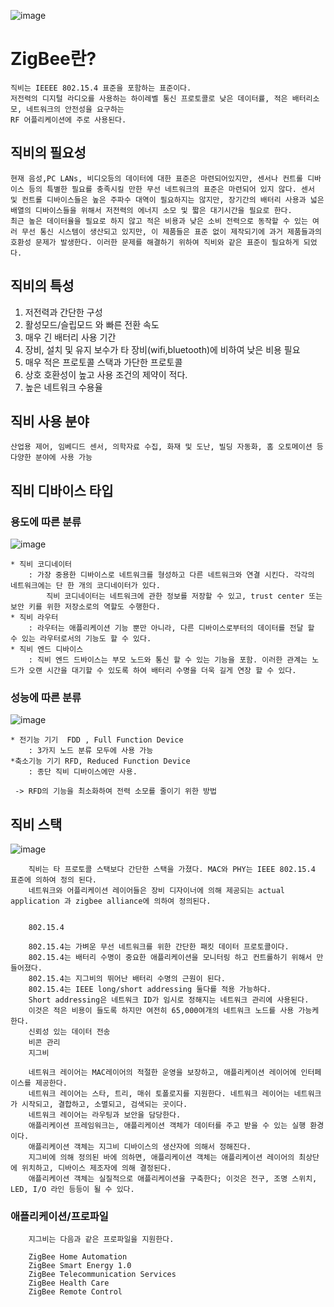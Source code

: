 
![image](https://user-images.githubusercontent.com/43804441/51821675-58105580-231d-11e9-84f3-4e4c08c17c48.png)



# ZigBee란?

    직비는 IEEEE 802.15.4 표준을 포함하는 표준이다.
    저전력의 디지털 라디오를 사용하는 하이레벨 통신 프로토콜로 낮은 데이터률, 적은 배터리소모, 네트워크의 안전성을 요구하는
    RF 어플리케이션에 주로 사용된다.
    
## 직비의 필요성

    현재 음성,PC LANs, 비디오등의 데이터에 대한 표준은 마련되어있지만, 센서나 컨트롤 디바이스 등의 특별한 필요를 충족시킬 만한 무선 네트워크의 표준은 마련되어 있지 않다. 센서 및 컨트롤 디바이스들은 높은 주파수 대역이 필요하지는 않지만, 장기간의 배터리 사용과 넓은 배열의 디바이스들을 위해서 저전력의 에너지 소모 및 짧은 대기시간을 필요로 한다.
    최근 높은 데이터율을 필요로 하지 않고 적은 비용과 낮은 소비 전력으로 동작할 수 있는 여러 무선 통신 시스템이 생산되고 있지만, 이 제품들은 표준 없이 제작되기에 과거 제품들과의 호환성 문제가 발생한다. 이러한 문제를 해결하기 위하여 직비와 같은 표준이 필요하게 되었다.


## 직비의 특성


  1. 저전력과 간단한 구성
  2. 활성모드/슬립모드 와 빠른 전환 속도
  3. 매우 긴 배터리 사용 기간
  4. 장비, 설치 및 유지 보수가 타 장비(wifi,bluetooth)에 비하여 낮은 비용 필요
  5. 매우 적은 프로토콜 스택과 가단한 프로토콜
  6. 상호 호환성이 높고 사용 조건의 제약이 적다.
  7. 높은 네트워크 수용율
  
  
## 직비 사용 분야
 
    산업용 제어, 임베디드 센서, 의학자료 수집, 화재 및 도난, 빌딩 자동화, 홈 오토메이션 등 다양한 분야에 사용 가능
    
    
## 직비 디바이스 타입


### 용도에 따른 분류

![image](https://user-images.githubusercontent.com/43804441/51821741-7d9d5f00-231d-11e9-8330-60246e750932.png)

    * 직비 코디네이터
        : 가장 중용한 디바이스로 네트워크를 형성하고 다른 네트워크와 연결 시킨다. 각각의 네트워크에는 단 한 개의 코디네이터가 있다.
            직비 코디네이터는 네트워크에 관한 정보를 저장할 수 있고, trust center 또는 보안 키를 위한 저장소로의 역할도 수행한다.
    * 직비 라우터
        : 라우터는 애플리케이션 기능 뿐만 아니라, 다른 디바이스로부터의 데이터를 전달 할 수 있는 라우터로서의 기능도 할 수 있다.
    * 직비 엔드 디바이스
        : 직비 엔드 드바이스는 부모 노드와 통신 할 수 있는 기능을 포함. 이러한 관계는 노드가 오랜 시간을 대기할 수 있도록 하여 배터리 수명을 더욱 길게 연장 할 수 있다.
        
        
### 성능에 따른 분류


![image](https://user-images.githubusercontent.com/43804441/51822193-e20cee00-231e-11e9-8036-8d381f986fe2.png)

    * 전기능 기기  FDD , Full Function Device 
        : 3가지 노드 분류 모두에 사용 가능
    *축소기능 기기 RFD, Reduced Function Device
        : 종단 직비 디바이스에만 사용.
       
     -> RFD의 기능을 최소화하여 전력 소모를 줄이기 위한 방법
        
        
## 직비 스택


![image](https://user-images.githubusercontent.com/43804441/51822384-77a87d80-231f-11e9-9986-c0b70c162b81.png)

    
        직비는 타 프로토콜 스택보다 간단한 스택을 가졌다. MAC와 PHY는 IEEE 802.15.4 표준에 의하여 정의 된다.
        네트워크와 어플리케이션 레이어들은 장비 디자이너에 의해 제공되는 actual application 과 zigbee alliance에 의하여 정의된다.
        
        
        802.15.4

        802.15.4는 가벼운 무선 네트워크를 위한 간단한 패킷 데이터 프로토콜이다. 
        802.15.4는 배터리 수명이 중요한 애플리케이션을 모니터링 하고 컨트롤하기 위해서 만들어졌다. 
        802.15.4는 지그비의 뛰어난 배터리 수명의 근원이 된다.
        802.15.4는 IEEE long/short addressing 둘다를 적용 가능하다.
        Short addressing은 네트워크 ID가 임시로 정해지는 네트워크 관리에 사용된다.
        이것은 적은 비용이 들도록 하지만 여전히 65,000여개의 네트워크 노드를 사용 가능케 한다.
        신뢰성 있는 데이터 전송
        비콘 관리
        지그비

        네트워크 레이어는 MAC레이어의 적절한 운영을 보장하고, 애플리케이션 레이어에 인터페이스를 제공한다. 
        네트워크 레이어는 스타, 트리, 매쉬 토폴로지를 지원한다. 네트워크 레이어는 네트워크가 시작되고, 결합하고, 소멸되고, 검색되는 곳이다.
        네트워크 레이어는 라우팅과 보안을 담당한다.
        애플리케이션 프레임워크는, 애플리케이션 객체가 데이터를 주고 받을 수 있는 실행 환경이다. 
        애플리케이션 객체는 지그비 디바이스의 생산자에 의해서 정해진다. 
        지그비에 의해 정의된 바에 의하면, 애플리케이션 객체는 애플리케이션 레이어의 최상단에 위치하고, 디바이스 제조자에 의해 결정된다.
        애플리케이션 객체는 실질적으로 애플리케이션을 구축한다; 이것은 전구, 조명 스위치, LED, I/O 라인 등등이 될 수 있다.
        
        
        
  ### 애플리케이션/프로파일

        지그비는 다음과 같은 프로파일을 지원한다.

        ZigBee Home Automation
        ZigBee Smart Energy 1.0
        ZigBee Telecommunication Services
        ZigBee Health Care
        ZigBee Remote Control

